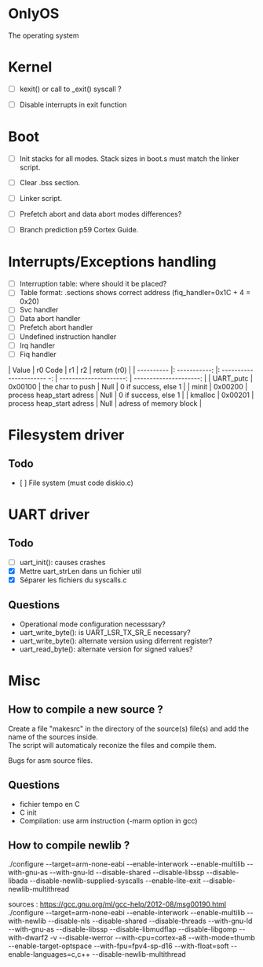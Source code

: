 # OnlyOS
The operating system

# Kernel
- [ ] kexit() or call to _exit() syscall ?
- [ ] Disable interrupts in exit function


# Boot
- [ ] Init stacks for all modes. Stack sizes in boot.s must match the linker script.
- [ ] Clear .bss section.
- [ ] Linker script.
- [ ] Prefetch abort and data abort modes differences?
- [ ] Branch prediction p59 Cortex Guide.


# Interrupts/Exceptions handling
- [ ] Interruption table: where should it be placed? 
- [ ] Table format: .sections shows correct address (fiq_handler=0x1C + 4 = 0x20)
- [ ] Svc handler
- [ ] Data abort handler
- [ ] Prefetch abort handler
- [ ] Undefined instruction handler
- [ ] Irq handler
- [ ] Fiq handler

|    Value   | r0 Code       |     r1                     |   r2                   | return (r0)            |
| ---------- |: -----------: |: ---------------------- -: | ---------------------: | ---------------------: |
| UART_putc  | 0x00100       |  the char to push          | Null                   | 0 if success, else 1   |
| minit      | 0x00200       |  process heap_start adress | Null                   | 0 if success, else 1   |
| kmalloc    | 0x00201       |  process heap_start adress | Null                   | adress of memory block |


# Filesystem driver
Todo
-----
- [ ] File system (must code diskio.c)


# UART driver
Todo
-----
- [ ] uart_init(): causes crashes
- [X] Mettre uart_strLen dans un fichier util
- [X] Séparer les fichiers du syscalls.c

Questions
---------
- Operational mode configuration necesssary?
- uart_write_byte(): is UART_LSR_TX_SR_E necessary?
- uart_write_byte(): alternate version using diferrent register?
- uart_read_byte(): alternate version for signed values?


# Misc
How to compile a new source ?
-----------------------------
Create a file "makesrc" in the directory of the source(s) file(s) and add the name of the sources inside.  
The script will automaticaly reconize the files and compile them.  

Bugs for asm source files.  

Questions
---------
- fichier tempo en C
- C init
- Compilation: use arm instruction (-marm option in gcc)


How to compile newlib ?
-----------------------
./configure --target=arm-none-eabi --enable-interwork --enable-multilib --with-gnu-as --with-gnu-ld --disable-shared --disable-libssp --disable-libada --disable-newlib-supplied-syscalls --enable-lite-exit --disable-newlib-multithread

sources : https://gcc.gnu.org/ml/gcc-help/2012-08/msg00190.html
./configure --target=arm-none-eabi --enable-interwork --enable-multilib --with-newlib --disable-nls --disable-shared --disable-threads --with-gnu-ld --with-gnu-as --disable-libssp --disable-libmudflap --disable-libgomp --with-dwarf2 -v --disable-werror --with-cpu=cortex-a8 --with-mode=thumb --enable-target-optspace --with-fpu=fpv4-sp-d16 --with-float=soft --enable-languages=c,c++ --disable-newlib-multithread

